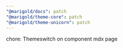 ```yaml
---
"@marigold/docs": patch
"@marigold/theme-core": patch
"@marigold/theme-unicorn": patch
---
```


chore: Themeswitch on component mdx page
